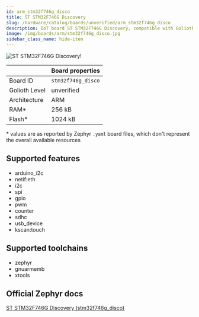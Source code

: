 ```yaml
---
id: arm_stm32f746g_disco
title: ST STM32F746G Discovery
slug: /hardware/catalog/boards/unverified/arm_stm32f746g_disco
description: IoT board ST STM32F746G Discovery, compatible with Golioth at unverified level.
image: /img/boards/arm/stm32f746g_disco.jpg
sidebar_class_name: hide-item
---
```


[//]: # (This is an auto-generated file, do not edit! Changes to it will be lost upon re-generation)

![ST STM32F746G Discovery!](/img/boards/arm/stm32f746g_disco.jpg "ST STM32F746G Discovery")

|                | Board properties     |
| -------------  | -------------------- |
| Board ID       | `stm32f746g_disco` |
| Golioth Level  | unverified       |
| Architecture   | ARM |
| RAM*           | 256 kB |
| Flash*         | 1024 kB |

\* values are as reported by Zephyr `.yaml` board files, which don't represent the overall available resources



## Supported features

* arduino_i2c
* netif:eth
* i2c
* spi
* gpio
* pwm
* counter
* sdhc
* usb_device
* kscan:touch

## Supported toolchains

* zephyr
* gnuarmemb
* xtools

## Official Zephyr docs

[ST STM32F746G Discovery (stm32f746g_disco)](https://docs.zephyrproject.org/latest/boards/arm/stm32f746g_disco/doc/index.html)
